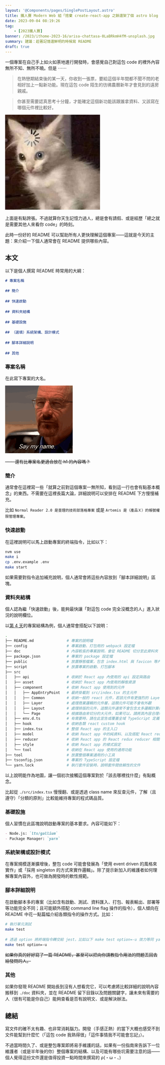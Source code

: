 ```yaml
---
layout: '@Components/pages/SinglePostLayout.astro'
title: 鐵人賽 Modern Web 組「捨棄 create-react-app 之餘還架了個 astro blog 昭告天下」第 16 天
date: 2023-09-04 08:19:26
tag:
	- [2023鐵人賽]
banner: /2023/ithome-2023-16/arisa-chattasa-0LaBRkmH4fM-unsplash.jpg
summary: 建議：趁著記憶還鮮明的時候寫 README
draft: true
---
```


一個專案在自己手上如火如荼地進行開發時，會感覺自己對這包 code 的裡外內容無所不知、無所不曉。但是 ⋯⋯

> 在熱戀期結束後的某一天，你收到一張票，要給這個半年間都不聞不問的老相好加上一點新功能。現在這包 code 陌生的彷彿農曆新年才會見到的遠房親戚。

> 你甚至需要認真思考十分鐘，才能確定這個新功能該跟誰拿資料、又該寫在哪個元件裡比較好。

![cat loading meme](/2023/ithome-2023-16/cat-loading.jpg)

上面是有點誇張。不過就算你天生記憶力過人，總是會有請假、或是經歷「總之就是需要其他人來看你 code」的時刻。

此時一份好的 README 可以幫助所有人更快理解這個專案——這就是今天的主題：來介紹一下個人通常會在 README 提供哪些內容。

## 本文

以下是個人撰寫 README 時常用的大綱：

```markdown
# 專案名稱

## 簡介

## 快速啟動

## 資料夾結構

## 基礎設施

## （選填）系統架構、設計模式

## 腳本詳細說明

## 其他
```

### 專案名稱

在此寫下專案的大名。

![say my name](/2023/ithome-2023-16/waltwhite-breakingbad.gif)

~~⋯⋯ 還有比專案名更適合放在 h1 的內容嗎？~~

### 簡介

通常會在這裡寫一些「就算之前對這個專案一無所知，看到這一行也會有點基本概念」的東西。不需要在這裡長篇大論，詳細說明可以安排在 README 下方慢慢補充。

比如 `Normal Reader 2.0 是查理的技術部落格專案` 或是 `Artemis 是（產品Ｘ）的帳號權限管理專案`。

### 快速啟動

在這裡說明可以馬上啟動專案的終端指令，比如以下：

```bash
nvm use
make i
cp .env.example .env
make start
```

如果需要對指令追加補充說明，個人通常會將這些內容放到「腳本詳細說明」區塊。

### 資料夾結構

個人認為繼「快速啟動」後，能夠最快讓「對這包 code 完全沒概念的人」進入狀況的說明欄位。

以[第 4 天](/2023/ithome-2023-4#專案結構)的專案結構為例，個人通常會搭配以下說明：

```bash
.
├── README.md               # 專案的說明檔
├── config                  # 專案啟動、打包用的 webpack 設定檔
├── doc                     # 內容較長的專案說明，會從 README 切分至此資料夾
├── package.json            # 專案的 package 設定檔
├── public                  # 放置靜態檔案，包含 index.html 與 favicon 等內容
├── script                  # 放置專案的啟動、打包腳本
├── src
│   ├── api                 # 收納於 React app 內使用的 api 設定與路由
│   ├── asset               # 收納於 React app 內使用的靜態資源
│   ├── component           # 收納 React app 使用到的元件
│   │   ├── AppEntryPoint   # 最終掛載到 src/index.tsx 的主元件
│   │   ├── Common          # 收納一般的 react 元件，若該元件有更強烈的 Layer/Layout/Page 特徵，請將之歸納到合適的資料夾
│   │   ├── Layer           # 處理商業邏輯的元件層，這類元件可能不會有外觀
│   │   ├── Layout          # 處理排版的元件，這類元件通常不會包含太多邏輯計算內容
│   │   └── Page            # 根據路由來切分的大元件，如果可以，請將其內容合理地分拆為子元件
│   ├── env.d.ts            # 有需要時，請在此宣告或覆蓋全域 TypeScript 定義
│   ├── hook                # 收納各類 react custom hook
│   ├── index.tsx           # 整個 React app 的主入口
│   ├── model               # 收納 React app 中的純資料、以及搭配 React redux 用的資料實例
│   ├── reducer             # 收納 React app 的 React redux reducer 相關內容
│   ├── style               # 收納 React app 的樣式設定
│   └── tool                # 收納在 React app 使用的通用功能
├── tool                    # 放置整個專案通用的小工具
├── tsconfig.json           # 專案的 TypeScript 設定檔
└── yarn.lock               # 執行套件安裝時，說明套件間依賴性的文件
```

以上說明能作為地圖，讓一個初次接觸這個專案對於「該去哪裡找什麼」有點概念。

比起從 `./src/index.tsx` 慢慢翻、或是透過 class name 來反查元件，了解（且遵守）「分類的原則」比較能維持專案的程式碼品質。

### 基礎設施

個人習慣在此區塊說明啟動專案的基本要求。內容可能如下：

```markdown
- Node.js: `lts/gallium`
- Package Manager: `yarn`
```

### 系統架構或設計模式

在專案規模逐漸擴增後，整包 code 可能會發展為「使用 event driven 的風格來實作」或「採用 singleton 的方式來實作邏輯」。除了提示新加入的維護者如何理解專案內容外，也可做為開發時的軟性規範。

### 腳本詳細說明

在啟動腳本多的專案（比如含有啟動、測試、資料匯入、打包、報表輸出、部署等等功能完全不同；且可能額外搭配 command line flag 操作的指令），個人傾向在 README 中花一點篇幅介紹各類指令的操作方式。比如：

```bash
# 執行單元測試
make test

# 透過 option 將終端指令轉交給 jest，比如以下 make test option=-u 效力等同 yarn jest -u
make test option=-u
```

~~如果你真的好好寫了一篇 README，甚至可以把向你請教指令用法的問題丟回去給發問的人。~~

### 其他

如果你發現 README 開始長到沒有人想看完它，可以考慮將比較詳細的說明內容搬移到 `./doc` 資料夾，並在 README 留下目錄以及問題關鍵字，讓未來有需要的人（很有可能是你自己）能夠查看是否有說明文、或是解決辦法。

## 總結

寫文件的確不太有趣、也非常消耗腦力。開發（手感正熱）的當下大概也感受不到文件能幫到什麼忙（「這包 code 我熟得很」「這件事情我不可能會忘記」）。

不過當時間久了、或是整包專案即將易手維護的話，如果有一份指南來告訴下一位維護者（或是半年後的你）整個專案的結構、以及可能有哪些坑需要注意的話——個人覺得這份文件還是值得投資一點時間來撰寫的 ρ(・ω・、)
